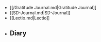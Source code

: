 - [[/Gratitude Journal.md|Gratitude Journal]]
- [[SD-Journal.md|SD-Journal]]
- [[Lectio.md|Lectio]]
- Diary 
	- 
